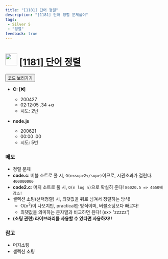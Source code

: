 ```yaml
---
title: "[1181] 단어 정렬"
description: "[1181] 단어 정렬 문제풀이"
tags: 
 - Silver 5
 - "정렬"
feedback: true
---
```

<h1><img src="https://doky.space/assets/icpclev/s5.svg" height="37px"> <a href="http://icpc.me/1181" target="_blank">[1181] 단어 정렬</a></h1>

<a href="https://github.com/DokySp/acmicpc-practice/tree/master/1181"><button class="btn btn-info">코드 보러가기</button></a>

- **C: [:x:]**
  - 200427
  - 02:12:05 .34 +α
  - 시도: 2번

- **node.js**
  - 200621
  - 00:00 .00
  - 시도: 5번

### 메모
 - 정렬 문제
 - **code.c**: 버블 소트로 풀 시, `O(n<sup>2</sup>)`이므로, 시관초과가 걸린다. `400000000`
 - **code2.c**: 머지 소트로 풀 시, `O(n log n)`으로 확실히 준다! `86020.5 => 4650배 감소!`
 - 셀렉션 소팅(선택정렬) 시, 최댓값을 뒤로 넘겨서 정렬하는 방식!
    - O(n<sup>2</sup>)이 나오지만, practical한 방식이며, 버블소팅보다 빠르다!
    - 최댓값을 의미하는 문자열과 비교하면 된다! (ex> 'zzzzz') 
 - **(소팅 관련) 라이브러리를 사용할 수 있다면 사용하자!!**
### 참고
 - 머지소팅
 - 셀렉션 소팅
